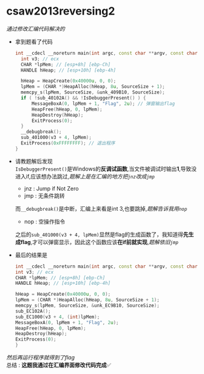 # csaw2013reversing2
*通过修改汇编代码解决的*

- 拿到题看了代码
  ```c++
  int __cdecl __noreturn main(int argc, const char **argv, const char **envp) {
    int v3; // ecx
    CHAR *lpMem; // [esp+8h] [ebp-Ch]
    HANDLE hHeap; // [esp+10h] [ebp-4h]

    hHeap = HeapCreate(0x40000u, 0, 0);
    lpMem = (CHAR *)HeapAlloc(hHeap, 8u, SourceSize + 1);
    memcpy_s(lpMem, SourceSize, &unk_409B10, SourceSize);
    if ( !sub_40102A() && !IsDebuggerPresent() ) {
        MessageBoxA(0, lpMem + 1, "Flag", 2u); // 弹窗输出flag
        HeapFree(hHeap, 0, lpMem); 
        HeapDestroy(hHeap);
        ExitProcess(0);
    }
    __debugbreak();
    sub_401000(v3 + 4, lpMem);
    ExitProcess(0xFFFFFFFF); // 退出程序
  }
  ```

- 请教题解后发现  
  `IsDebuggerPresent()`是Windows的**反调试函数**,当文件被调试时输出**1**,导致没进入if,应该想办法跳过,*题解上是在汇编的地方把`jnz`改成`jmp`* 
  - jnz : Jump if Not Zero  
  - jmp : 无条件跳转  

  而`__debugbreak()`是中断，汇编上来看是int 3,也要跳掉,*题解告诉我用`nop`*
  - nop : 空操作指令
  
  之后的`sub_401000(v3 + 4, lpMem)`显然是flag的生成函数了，我知道得**先生成flag**,才可以弹窗显示，因此这个函数应该**在if前就实现**,*题解依旧`jmp`*
  
- 最后的结果是
    ```c++
    int __cdecl __noreturn main(int argc, const char **argv, const char **envp) {
    int v3; // ecx
    CHAR *lpMem; // [esp+8h] [ebp-Ch]
    HANDLE hHeap; // [esp+10h] [ebp-4h]

    hHeap = HeapCreate(0x40000u, 0, 0);
    lpMem = (CHAR *)HeapAlloc(hHeap, 8u, SourceSize + 1);
    memcpy_s(lpMem, SourceSize, &unk_EC9B10, SourceSize);
    sub_EC102A();
    sub_EC1000(v3 + 4, (int)lpMem);
    MessageBoxA(0, lpMem + 1, "Flag", 2u);
    HeapFree(hHeap, 0, lpMem);
    HeapDestroy(hHeap);
    ExitProcess(0);
    }
    ```
*然后再运行程序就得到了flag*  
总结 : **这题我通过在汇编界面修改代码完成**✅